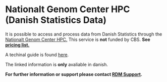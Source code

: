 # Nationalt Genom Center HPC (Danish Statistics Data)

It is possible to access and process data from Danish Statistics through the [Nationalt Genom Center HPC.](https://www.dst.dk/da/TilSalg/Forskningsservice/brug-af-forskermaskiner/high-performance-computing) This service is **not** funded by CBS. **See [pricing list.](https://www.dst.dk/Site/Dst/SingleFiles/GetArchiveFile.aspx?fi=66935106180&fo=0&ext=forskning)**

A techinal guide is found [here](https://www.dst.dk/Site/Dst/SingleFiles/GetArchiveFile.aspx?fi=91475106181&fo=0&ext=forskning).

The linked information is **only** avaliable in danish.

**For further information or support please contact [RDM Support](/contact/).**
